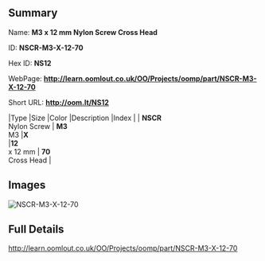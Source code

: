 

## Summary
 
Name: __M3 x 12 mm Nylon Screw Cross Head__

ID: __NSCR-M3-X-12-70__

Hex ID: __NS12__

WebPage: __http://learn.oomlout.co.uk/OO/Projects/oomp/part/NSCR-M3-X-12-70__

Short URL: __http://oom.lt/NS12__


|Type   |Size   |Color   |Description   |Index   |
| __NSCR__ <br>Nylon Screw  | __M3__<br>M3   |__X__<br>    |__12__<br>x 12 mm    | __70__<br> Cross Head |


## Images
![NSCR-M3-X-12-70](http://oomlout.com/oomp-gen/parts/NSCR-M3-X-12-70/NSCR-M3-X-12-70_420.jpg)

## Full Details

 http://learn.oomlout.co.uk/OO/Projects/oomp/part/NSCR-M3-X-12-70

